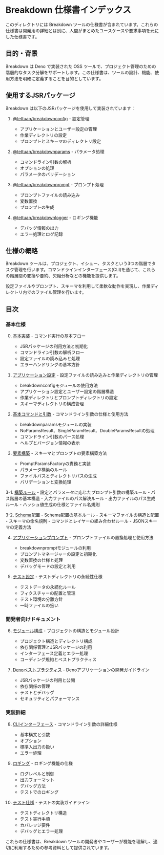 # Breakdown 仕様書インデックス

このディレクトリには Breakdown ツールの仕様書が含まれています。これらの仕様書は開発用の詳細とは別に、人間がまとめたユースケースや要求事項を元にした仕様書です。

## 目的・背景

Breakdown は Deno で実装された OSS ツールで、プロジェクト管理のための階層的なタスク分解をサポートします。この仕様書は、ツールの設計、機能、使用方法を明確に定義することを目的としています。

## 使用するJSRパッケージ

Breakdown は以下のJSRパッケージを使用して実装されています：

1. [@tettuan/breakdownconfig](https://jsr.io/@tettuan/breakdownconfig) - 設定管理
   - アプリケーションとユーザー設定の管理
   - 作業ディレクトリの設定
   - プロンプトとスキーマのディレクトリ設定

2. [@tettuan/breakdownparams](https://jsr.io/@tettuan/breakdownparams) - パラメータ処理
   - コマンドライン引数の解析
   - オプションの処理
   - パラメータのバリデーション

3. [@tettuan/breakdownprompt](https://jsr.io/@tettuan/breakdownprompt) - プロンプト処理
   - プロンプトファイルの読み込み
   - 変数置換
   - プロンプトの生成

4. [@tettuan/breakdownlogger](https://jsr.io/@tettuan/breakdownlogger) - ロギング機能
   - デバッグ情報の出力
   - エラー処理とログ記録

## 仕様の概略

Breakdown ツールは、プロジェクト、イシュー、タスクという3つの階層でタスク管理を行います。コマンドラインインターフェース(CLI)を通じて、これらの階層間の変換や要約、欠陥分析などの機能を提供します。

設定ファイルやプロンプト、スキーマを利用して柔軟な動作を実現し、作業ディレクトリ内でのファイル管理を行います。

## 目次

### 基本仕様
0. [基本実装](./breakdown.ja.md) - コマンド実行の基本フロー
   - JSRパッケージの利用方法と初期化
   - コマンドライン引数の解析フロー
   - 設定ファイルの読み込みと処理
   - エラーハンドリングの基本方針

1. [アプリケーション設定](./app_config.ja.md) - 設定ファイルの読み込みと作業ディレクトリの管理
   - breakdownconfigモジュールの使用方法
   - アプリケーション設定とユーザー設定の階層構造
   - 作業ディレクトリとプロンプトディレクトリの設定
   - スキーマディレクトリの構成管理

2. [基本コマンドと引数](./options.ja.md) - コマンドライン引数の仕様と使用方法
   - breakdownparamsモジュールの実装
   - NoParamsResult、SingleParamResult、DoubleParamsResultの処理
   - コマンドライン引数のパース処理
   - ヘルプとバージョン情報の表示

3. [要素構築](./app_factory.ja.md) - スキーマとプロンプトの要素構築方法
   - PromptParamsFactoryの責務と実装
   - パラメータ構築のルール
   - ファイルパスとディレクトリパスの生成
   - バリデーションと変換処理

3-1. [構築ルール](./path.ja.md) - 設定とパラメータに応じたプロンプト引数の構築ルール
    - パス階層の基本構造
    - 入力ファイルのパス解決ルール
    - 出力ファイルのパス生成ルール
    - ハッシュ値生成の仕様とファイル名規則

3-2. [Schema配置](./app_schema.ja.md) - Schema配置の基本ルール
    - スキーマファイルの構造と配置
    - スキーマの命名規則
    - コマンドとレイヤーの組み合わせルール
    - JSONスキーマの定義方法

4. [アプリケーションプロンプト](./app_prompt.ja.md) - プロンプトファイルの置換処理と使用方法
   - breakdownpromptモジュールの利用
   - プロンプトマネージャーの設定と初期化
   - 変数置換の仕様と処理
   - デバッグモードの設定と利用

5. [テスト設定](./test/config.md) - テストディレクトリの永続性仕様
   - テストデータの永続化ルール
   - フィクスチャーの配置と管理
   - テスト環境の分離方針
   - 一時ファイルの扱い

### 開発者向けドキュメント
6. [モジュール構成](./module.ja.md) - プロジェクトの構造とモジュール設計
   - プロジェクト構造とディレクトリ構成
   - 依存関係管理とJSRパッケージの利用
   - インターフェース定義とエラー処理
   - コーディング規約とベストプラクティス

7. [Denoベストプラクティス](./deno.ja.md) - Denoアプリケーションの開発ガイドライン
   - JSRパッケージの利用と公開
   - 依存関係の管理
   - テストとデバッグ
   - セキュリティとパフォーマンス

### 実装詳細
8. [CLIインターフェース](./cli.ja.md) - コマンドライン引数の詳細仕様
   - 基本構文と引数
   - オプション
   - 標準入出力の扱い
   - エラー処理

9. [ロギング](./logging.ja.md) - ロギング機能の仕様
   - ログレベルと制御
   - 出力フォーマット
   - デバッグ方法
   - テストでのロギング

10. [テスト仕様](./testing.ja.md) - テストの実装ガイドライン
    - テストディレクトリ構造
    - テスト実行手順
    - カバレッジ要件
    - デバッグとエラー処理

これらの仕様書は、Breakdown ツールの開発者やユーザーが機能を理解し、適切に利用するための参考資料として提供されています。